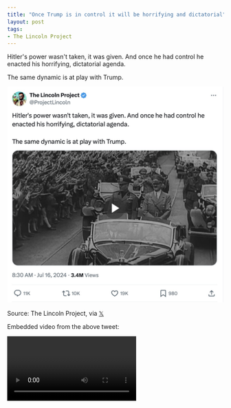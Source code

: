 ```yaml
---
title: "Once Trump is in control it will be horrifying and dictatorial"
layout: post
tags:
- The Lincoln Project
---
```


Hitler's power wasn't taken, it was given. And once he had control he enacted his horrifying, dictatorial agenda.

The same dynamic is at play with Trump.

![Trump's power will be as horrifying and dictatorial as Hitler's](/assets/2024-07-16-lincoln-project.jpg "Once Trump is in control")

Source: The Lincoln Project, via [𝕏](https://x.com)

Embedded video from the above tweet:

<div class="embed-responsive embed-responsive-16by9" style="margin-bottom: 1em;">
	<video class="embed-responsive-item" controls src="https://www.glockspiel.com/impeach45/2024-07-16-lincoln-project.mp4">
	</video>
</div>
